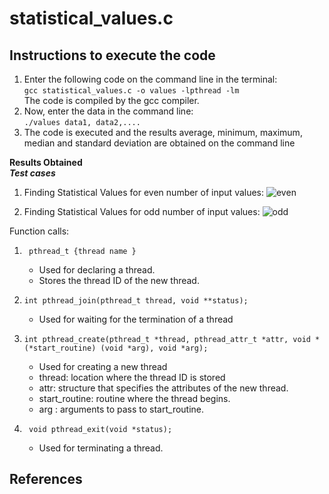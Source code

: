 # statistical_values.c

## Instructions to execute the code

1. Enter the following code on the command line in the terminal: <br> ``` gcc statistical_values.c -o values -lpthread -lm ``` <br> The code is compiled by the gcc compiler.
2. Now, enter the data in the command line: <br> ``` ./values data1, data2,.... ``` 
3. The code is executed and the results average, minimum, maximum, median and standard deviation are obtained on the command line

**Results Obtained** <br>
***Test cases***

1. Finding Statistical Values for even number of input values: 
![even](https://user-images.githubusercontent.com/72442915/142990842-44576db5-a907-4e4f-9660-d752c0c5a3e0.jpg)

2. Finding Statistical Values for odd number of input values:
![odd](https://user-images.githubusercontent.com/72442915/142991061-98bf3419-907d-42fa-9010-09a494b28469.jpg)

Function calls:
  1. ``` pthread_t {thread name }```
      * Used for declaring a thread.
      * Stores the thread ID of the new thread.
      
  2. ``` int pthread_join(pthread_t thread, void **status); ```
      * Used for waiting for the termination of a thread
    
      
  
  3. ``` int pthread_create(pthread_t *thread, pthread_attr_t *attr, void *(*start_routine) (void *arg), void *arg); ```
      * Used for creating a new thread
      * thread: location where the thread ID is stored
      * attr:  structure that specifies the attributes of the new thread.
      * start_routine: routine where the thread begins.
      * arg : arguments to pass to start_routine.

  4. ```  void pthread_exit(void *status); ```
      * Used for terminating a thread.


## References

  
